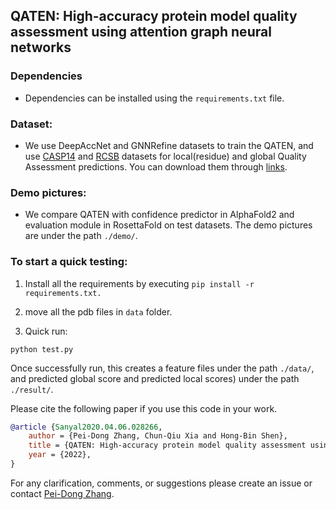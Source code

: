 ## QATEN: High-accuracy protein model quality assessment using attention graph neural networks
 

### Dependencies

- Dependencies can be installed using the `requirements.txt` file.

### Dataset:

- We use DeepAccNet and GNNRefine datasets to train the QATEN, and use [CASP14](http://predictioncenter.org/download_area/CASP14/server_predictions/) and [RCSB](https://www.rcsb.org/) datasets for local(residue) and global Quality Assessment predictions. You can download them through [links](http://www.csbio.sjtu.edu.cn/bioinf/QATEN/).

### Demo pictures:
- We compare QATEN with confidence predictor in AlphaFold2 and evaluation module in RosettaFold on test datasets. The demo pictures are under the path `./demo/`.

### To start a quick testing:

1) Install all the requirements by executing `pip install -r requirements.txt.`

2) move all the pdb files in `data` folder.

3) Quick run:
  ```shell
  python test.py
  ```
  Once successfully run, this creates a feature files under the path `./data/`, and predicted global score and predicted local scores) under the path `./result/`.

Please cite the following paper if you use this code in your work.
```bibtex
@article {Sanyal2020.04.06.028266,
	author = {Pei-Dong Zhang, Chun-Qiu Xia and Hong-Bin Shen},
	title = {QATEN: High-accuracy protein model quality assessment using attention graph neural networks},
	year = {2022},
}
```
For any clarification, comments, or suggestions please create an issue or contact [Pei-Dong Zhang](cq-zhang-2016@sjtu.edu.cn).
